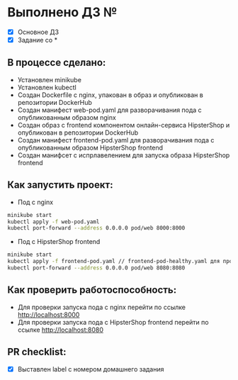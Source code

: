 # Выполнено ДЗ №

- [x] Основное ДЗ
- [x] Задание со *

## В процессе сделано:

- Установлен minikube
- Установлен kubectl
- Создан Dockerfile c nginx, упакован в образ и опубликован в репозитории DockerHub
- Создан манифест web-pod.yaml для разворачивания пода с опубликованным образом nginx
- Создан образ c frontend компонентом онлайн-сервиса HipsterShop и опубликован в репозитории DockerHub
- Создан манифест frontend-pod.yaml для разворачивания пода с опубликованным образом HipsterShop frontend
- Создан манифсет с испрлавелением для запуска образа HipsterShop frontend

## Как запустить проект:

- Под с nginx

```bash
minikube start
kubectl apply -f web-pod.yaml
kubectl port-forward --address 0.0.0.0 pod/web 8000:8000
```

- Под с HipsterShop frontend

```bash
minikube start
kubectl apply -f frontend-pod.yaml // frontend-pod-healthy.yaml для проверки исправленного решения
kubectl port-forward --address 0.0.0.0 pod/web 8080:8080
```

## Как проверить работоспособность:

- Для проверки запуска пода с nginx перейти по ссылке <http://localhost:8000>
- Для проверки запуска пода с HipsterShop frontend перейти по ссылке <http://localhost:8080>

## PR checklist:

- [x] Выставлен label с номером домашнего задания